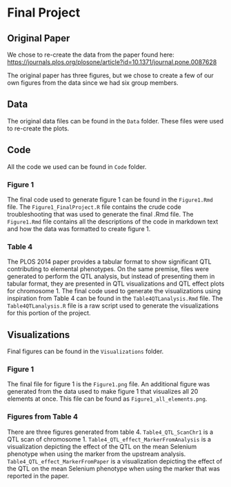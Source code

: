 # Final Project

## Original Paper

We chose to re-create the data from the paper found here: <https://journals.plos.org/plosone/article?id=10.1371/journal.pone.0087628>

The original paper has three figures, but we chose to create a few of our own figures from the data since we had six group members.

## Data

The original data files can be found in the `Data` folder. These files were used to re-create the plots.

## Code

All the code we used can be found in `Code` folder.

### Figure 1

The final code used to generate figure 1 can be found in the `Figure1.Rmd` file. The `Figure1_FinalProject.R` file contains the crude code troubleshooting that was used to generate the final .Rmd file. The `Figure1.Rmd` file contains all the descriptions of the code in markdown text and how the data was formatted to create figure 1. 

### Table 4

The PLOS 2014 paper provides a tabular format to show significant QTL contributing to elemental phenotypes. On the same premise, files were generated to perform the QTL analysis, but instead of presenting them in tabular format, they are presented in QTL visualizations and QTL effect plots for chromosome 1. The final code used to generate the visualizations using inspiration from Table 4 can be found in the `Table4QTLanalysis.Rmd` file. The `Table4QTLanalysis.R` file is a raw script used to generate the visualizations for this portion of the project.

## Visualizations

Final figures can be found in the `Visualizations` folder. 

### Figure 1

The final file for figure 1 is the `Figure1.png` file. An additional figure was generated from the data used to make figure 1 that visualizes all 20 elements at once. This file can be found as `Figure1_all_elements.png`. 


### Figures from Table 4
There are three figures generated from table 4. `Table4_QTL_ScanChr1` is a QTL scan of chromosome 1. `Table4_QTL_effect_MarkerFromAnalysis` is a visualization depicting the effect of the QTL on the mean Selenium phenotype when using the marker from the upstream analysis. `Table4_QTL_effect_MarkerFromPaper` is a visualization depicting the effect of the QTL on the mean Selenium phenotype when using the marker that was reported in the paper.
